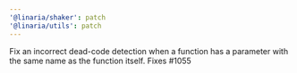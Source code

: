 ```yaml
---
'@linaria/shaker': patch
'@linaria/utils': patch
---
```


Fix an incorrect dead-code detection when a function has a parameter with the same name as the function itself. Fixes #1055
